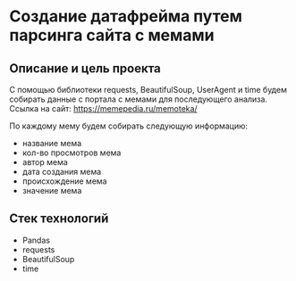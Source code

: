 # Создание датафрейма путем парсинга сайта с мемами

## Описание и цель проекта

С помощью библиотеки requests, BeautifulSoup, UserAgent и time будем собирать данные с портала с мемами для последующего анализа. Ссылка на сайт: https://memepedia.ru/memoteka/

По каждому мему будем собирать следующую информацию:
- название мема
- кол-во просмотров мема
- автор мема
- дата создания мема
- происхождение мема
- значение мема



## Стек технологий
* Pandas
* requests
* BeautifulSoup
* time


